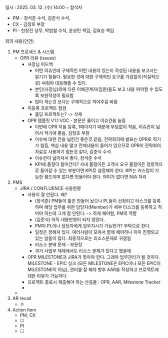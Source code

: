 일시 : 2025. 03. 12. (수) 14:00 ~ 
참석자
- PM - 장석준 수석, 김준식 수석, 
- CX - 김정호 부장
- PI - 한창진 상무, 박범철 수석, 윤성민 책임, 김효승 책임

회의 내용(안건)
1. PM 프로세스 & 시스템
	- OPR 리뷰 (issues)
		- 사장님 피드백
			- 어떤 이슈인데 구체적인 어떤 내용이 있는지 작성된 내용을 보고서는 알기가 힘들다. 필요한 것에 대한 구체적인 요구를 가감없이(직설적으로) 써줘야 대응해줄 수 있다. 
			- 본인(사장님)외에 다른 이해관계자(임원)들도 보고 내용 파악할 수 있도록 보완작성이 필요함
			- 많이 적는것 보다는 구체적으로 적어주길 바람
		- 미등록 프로젝트 점검
			- 홀딩 프로젝트는? -> 삭제
		- OPR 템플릿 V1.1 VOC - 본문은 줄이고 이슈칸을 늘림
			- 이번에 OPR 처음 등록, 1페이지기 때문에 부담없이 적음, 이슈칸이 넓어서 적기에 좋음, 김정호 부장
			- 이슈에 대한 칸을 넓힌건 좋은것 같음, 전략회의때 발표는 OPR로 하기가 힘듬, 핵심 내용 말고 전체내용이 들어가 있으므로 OPR이 전략회의자료로 사용하기 힘든것 같다, 김준식 수석
			- 이슈칸이 넓어져서 좋다, 장석준 수석
			- KPI에 품질이 들어간다? 사내 품질이든 고객사 요구 품질이든 정량적으로 들어갈 수 있는 부분이면 KPI로 설정해야 한다. KPI는 커스텀이 가능한 필드이며 없다면 만들어야 한다. 의미가 없다면 N/A 처리
2. PMS
	- JIRA / CONFLUENCE 사용현황
		- 사용이 잘 안된다. 왜?
			- (장석준) PM들이 틀은 만들어 놨으나 PL들이 선정되고 타스크를 등록하며 해당 업무를 위한 담당자(Member)가 세부 타스크를 등록하고 적어야 하는데 그게 잘 안된다. -> 하게 해야함, PM의 역할
			- (김준식) 아직 내용반영이 되지 않았다.
			- PM이 PL이나 담당자에게 업무지시가 가능한가? 부탁으로 한다.
			- 일정은 정해져 있다. 여러사람이 모여서 함께 해야하나 이미 진행되고 있는 일들이 많다. 최종적으로는 리소스문제로 귀결됨
			- 리소스 분배 문제 - 부문장
			- 과거 사업부 체제에서도 리소스 문제가 있다고 했을때 
		- OPR MILESTONE과 JIRA가 맞아야 한다. 그래야 업무관리가 될 것이다. MILESTONE - EPIC 싱크 (모든 MILESTONE은 EPIC이나 모든 EPIC이 MILESTONE이 아님), 관리를 잘 해야 향후 AAR을 작성하고 프로젝트에 대한 리뷰가 가능하다.
		- 프로젝트 종료시 제출해야 하는 산출물 : OPR, AAR, Milestone Tracker
		- 
	- 
3. AR recall
	- ㅇ
4. Action Item
	- PM, CX
	- [ ] 
	- PI
	- [ ] 